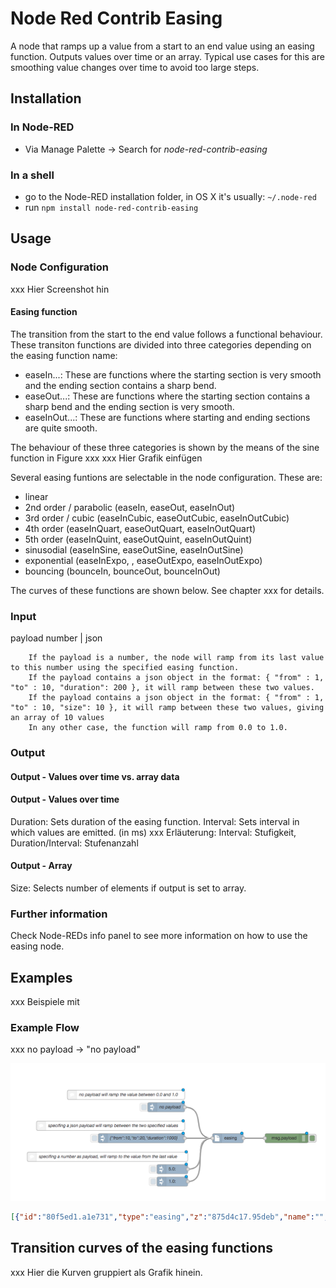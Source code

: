 # Node Red Contrib Easing

A node that ramps up a value from a start to an end value using an easing function. Outputs values over time or an array.
Typical use cases for this are smoothing value changes over time to avoid too large steps.

## Installation

### In Node-RED
* Via Manage Palette -> Search for *node-red-contrib-easing*

### In a shell
* go to the Node-RED installation folder, in OS X it's usually: `~/.node-red`
* run `npm install node-red-contrib-easing`

## Usage


### Node Configuration
xxx Hier Screenshot hin

#### Easing function
The transition from the start to the end value follows a functional behaviour. These transiton functions are divided into three categories depending on the easing function name:
* easeIn...: These are functions where the starting section is very smooth and the ending section contains a sharp bend.
* easeOut...: These are functions where the starting section contains a sharp bend and the ending section is very smooth.
* easeInOut...: These are functions where starting and ending sections are quite smooth.

The behaviour of these three categories is shown by the means of the sine function in Figure xxx
xxx Hier Grafik einfügen

Several easing funtions are selectable in the node configuration. These are:
* linear
* 2nd order / parabolic (easeIn, easeOut, easeInOut)
* 3rd order / cubic (easeInCubic, easeOutCubic, easeInOutCubic)
* 4th order (easeInQuart, easeOutQuart, easeInOutQuart)
* 5th order (easeInQuint, easeOutQuint, easeInOutQuint)
* sinusodial (easeInSine, easeOutSine, easeInOutSine)
* exponential (easeInExpo, , easeOutExpo, easeInOutExpo)
* bouncing (bounceIn, bounceOut, bounceInOut)

The curves of these functions are shown below. See chapter xxx for details.


### Input


payload number | json

        If the payload is a number, the node will ramp from its last value to this number using the specified easing function.
        If the payload contains a json object in the format: { "from" : 1, "to" : 10, "duration": 200 }, it will ramp between these two values.
        If the payload contains a json object in the format: { "from" : 1, "to" : 10, "size": 10 }, it will ramp between these two values, giving an array of 10 values
        In any other case, the function will ramp from 0.0 to 1.0.





### Output

#### Output - Values over time vs. array data


#### Output - Values over time
Duration: Sets duration of the easing function. 
Interval: Sets interval in which values are emitted. 
(in ms)
xxx Erläuterung: Interval: Stufigkeit, Duration/Interval: Stufenanzahl


#### Output - Array
Size: Selects number of elements if output is set to array. 




### Further information
Check Node-REDs info panel to see more information on how to use the easing node.


## Examples

xxx Beispiele mit 


### Example Flow

xxx no payload -> "no payload"

![](assets/flow.png)


```json
[{"id":"80f5ed1.a1e731","type":"easing","z":"875d4c17.95deb","name":"","easingType":"linear","duration":1000,"interval":50,"x":770,"y":340,"wires":[["4efd24e4.f8e30c"]]},{"id":"455d1386.fddebc","type":"inject","z":"875d4c17.95deb","name":"no payload","topic":"","payload":"","payloadType":"str","repeat":"","crontab":"","once":false,"onceDelay":0.1,"x":570,"y":240,"wires":[["80f5ed1.a1e731"]]},{"id":"3aa76239.fa47ee","type":"inject","z":"875d4c17.95deb","name":"{\"from\":10,\"to\":20,\"duration\":1000}","topic":"","payload":"{\"from\":10,\"to\":20,\"duration\":1000}","payloadType":"json","repeat":"","crontab":"","once":false,"onceDelay":0.1,"x":490,"y":340,"wires":[["80f5ed1.a1e731"]]},{"id":"a510aa50.7efea8","type":"inject","z":"875d4c17.95deb","name":"","topic":"5.0","payload":"","payloadType":"num","repeat":"","crontab":"","once":false,"onceDelay":0.1,"x":590,"y":440,"wires":[["80f5ed1.a1e731"]]},{"id":"ff180091.9f123","type":"inject","z":"875d4c17.95deb","name":"","topic":"1.0","payload":"","payloadType":"num","repeat":"","crontab":"","once":false,"onceDelay":0.1,"x":590,"y":480,"wires":[["80f5ed1.a1e731"]]},{"id":"5e89b174.fc32f","type":"comment","z":"875d4c17.95deb","name":"no payload will ramp the value between 0.0 and 1.0","info":"","x":440,"y":200,"wires":[]},{"id":"681e5b0e.fcf714","type":"comment","z":"875d4c17.95deb","name":"specifing a json payload will ramp between the two specified values","info":"","x":390,"y":300,"wires":[]},{"id":"20d90e2a.b623a2","type":"comment","z":"875d4c17.95deb","name":"specifing a number as payload, will ramp to the value from the last value","info":"","x":380,"y":400,"wires":[]},{"id":"4efd24e4.f8e30c","type":"debug","z":"875d4c17.95deb","name":"","active":true,"tosidebar":true,"console":false,"tostatus":false,"complete":"false","x":960,"y":340,"wires":[]}]
```  

## Transition curves of the easing functions

xxx Hier die Kurven gruppiert als Grafik hinein.

